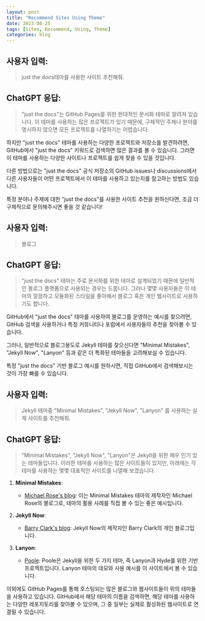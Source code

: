 ```yaml
---
layout: post
title: "Recommend Sites Using Theme"
date: 2023-08-25
tags: [Sites, Recommend, Using, Theme]
categories: blog
---
```


## 사용자 입력:
> just the docs테마를 사용한 사이트 추천해줘.

## ChatGPT 응답:
> "just the docs"는 GitHub Pages를 위한 현대적인 문서화 테마로 알려져 있습니다. 이 테마를 사용하는 많은 프로젝트가 있기 때문에, 구체적인 주제나 분야를 명시하지 않으면 모든 프로젝트를 나열하기는 어렵습니다.

하지만 "just the docs" 테마를 사용하는 다양한 프로젝트와 저장소를 발견하려면, GitHub에서 "just the docs" 키워드로 검색하면 많은 결과를 볼 수 있습니다. 그러면 이 테마를 사용하는 다양한 사이트나 프로젝트를 쉽게 찾을 수 있을 것입니다.

다른 방법으로는 "just the docs" 공식 저장소의 GitHub issues나 discussions에서 다른 사용자들이 어떤 프로젝트에서 이 테마를 사용하고 있는지를 참고하는 방법도 있습니다.

특정 분야나 주제에 대한 "just the docs"를 사용한 사이트 추천을 원하신다면, 조금 더 구체적으로 문의해주시면 좋을 것 같습니다!

## 사용자 입력:
> 블로그

## ChatGPT 응답:
> "just the docs" 테마는 주로 문서화를 위한 테마로 설계되었기 때문에 일반적인 블로그 플랫폼으로 사용되는 경우는 드뭅니다. 그러나 몇몇 사용자들은 이 테마의 깔끔하고 모듈화된 스타일을 좋아해서 블로그 혹은 개인 웹사이트로 사용하기도 합니다.

GitHub에서 "just the docs" 테마를 사용하여 블로그를 운영하는 예시를 찾으려면, GitHub 검색을 사용하거나 특정 커뮤니티나 포럼에서 사용자들의 추천을 찾아볼 수 있습니다.

그러나, 일반적으로 블로그용도로 Jekyll 테마를 찾으신다면 "Minimal Mistakes", "Jekyll Now", "Lanyon" 등과 같은 더 특화된 테마들을 고려해보실 수 있습니다.

특정 "just the docs" 기반 블로그 예시를 원하시면, 직접 GitHub에서 검색해보시는 것이 가장 빠를 수 있습니다.

## 사용자 입력:
> Jekyll 테마중 "Minimal Mistakes", "Jekyll Now", "Lanyon" 를 사용하는 실제 사이트를 추천해줘.

## ChatGPT 응답:
> "Minimal Mistakes", "Jekyll Now", "Lanyon"은 Jekyll을 위한 매우 인기 있는 테마들입니다. 이러한 테마를 사용하는 많은 사이트들이 있지만, 아래에는 각 테마를 사용하는 몇몇 대표적인 사이트를 나열해 보겠습니다. 

1. **Minimal Mistakes**:
    - [Michael Rose's blog](https://mademistakes.com/): 이는 Minimal Mistakes 테마의 제작자인 Michael Rose의 블로그로, 테마의 활용 사례를 직접 볼 수 있는 좋은 예시입니다.

2. **Jekyll Now**:
    - [Barry Clark's blog](https://www.barryclark.co/): Jekyll Now의 제작자인 Barry Clark의 개인 블로그입니다.

3. **Lanyon**:
    - [Poole](http://getpoole.com/): Poole은 Jekyll을 위한 두 가지 테마, 즉 Lanyon과 Hyde를 위한 기반 프로젝트입니다. Lanyon 테마의 데모와 사용 예시를 이 사이트에서 볼 수 있습니다.

이외에도 GitHub Pages를 통해 호스팅되는 많은 블로그와 웹사이트들이 위의 테마들을 사용하고 있습니다. GitHub에서 해당 테마의 이름을 검색하면, 해당 테마를 사용하는 다양한 레포지토리를 찾아볼 수 있으며, 그 중 일부는 실제로 활성화된 웹사이트로 연결될 수 있습니다.

